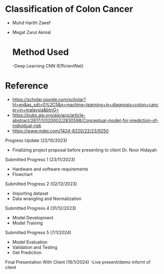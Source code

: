 # Classification of Colon Cancer
- Muhd Harith Zaeef
- Megat Zarul Akmal

  # Method Used
  -Deep Learning CNN (EfficientNet)

# Reference

- https://scholar.google.com/scholar?hl=en&as_sdt=0%2C5&q=machine+learning+in+diagnosis+colon+cancer+in+malaysia&btnG=
- https://pubs.aip.org/aip/acp/article-abstract/2617/1/020002/2830598/Conceptual-model-for-prediction-of-individual-risk
- https://www.mdpi.com/1424-8220/22/23/9250

Progress Update (22/10/2023)
- Finalizing project proposal before presenting to client Dr. Noor Hidayah

Submitted Progress 1 (23/11/2023)
- Hardware and software requirements
- Flowchart

Submitted Progress 2 (02/12/2023)
- Importing dataset
- Data wrangling and Normalization

Submitted Progress 4 (31/12/2023)
- Model Development
- Model Training

Submitted Progress 5 (7/1/2024)
- Model Evaluation
- Validation and Testing
- Get Prediction
  
Final Presentation With Client (16/1/2024)
-Live present/demo infornt of client
